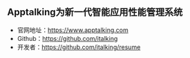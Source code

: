 ## Apptalking为新一代智能应用性能管理系统
- 官网地址：https://www.apptalking.com
- Github：https://github.com/italking
- 开发者：https://github.com/italking/resume